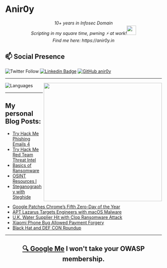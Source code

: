 # Anir0y


<p align="center"><em>10+ years in Infosec Domain<br>
  Scripting in my square time, pwning ⚡ at work!<img src="https://media.giphy.com/media/WUlplcMpOCEmTGBtBW/giphy.gif" width="30"> <br>
  Find me here: https://anir0y.in
</em></p>

## 📫 Social Presence

![Twitter Follow](https://img.shields.io/twitter/follow/anir0y?color=blue&style=for-the-badge&logo=twitter)
[![Linkedin Badge](https://img.shields.io/badge/Animesh%20Roy-Connect%20on%20linkedin-black?style=for-the-badge&logo=linkedin)](https://www.linkedin.com/in/anir0y/)
[![GitHub anir0y](https://img.shields.io/github/followers/anir0y?label=GitHub&style=for-the-badge&logo=github)](https://github.com/anir0y)

---

<img align='right' src="https://github-readme-stats.vercel.app/api?username=anir0y&show_icons=true&theme=dark" width="380">
<p align="left">
  <img  src="https://github-readme-stats.vercel.app/api/top-langs/?username=anir0y&layout=compact&hide=html,css" alt="Languages" />
</p>


---

## My personal Blog Posts:

<!-- CLASS:START -->
- [Try Hack Me Phishing Emails 4](https://classroom.anir0y.in/post/tryhackme-phishingemails4/)
- [Try Hack Me Red Team Threat Intel](https://classroom.anir0y.in/post/tryhackme-redteamthreatintel/)
- [Basics of Ransomware](https://classroom.anir0y.in/post/what_is_ransomware/)
- [OSINT Resources I](https://classroom.anir0y.in/post/osint_resources-i/)
- [Steganography with Steghide](https://classroom.anir0y.in/post/stegnography/)
<!-- CLASS:END -->


<!-- THREAT:START -->
- [Google Patches Chrome’s Fifth Zero-Day of the Year](https://threatpost.com/google-patches-chromes-fifth-zero-day-of-the-year/180432/)
- [APT Lazarus Targets Engineers with macOS Malware](https://threatpost.com/apt-lazarus-macos-malware/180426/)
- [U.K. Water Supplier Hit with Clop Ransomware Attack](https://threatpost.com/water-supplier-hit-clop-ransomware/180422/)
- [Xiaomi Phone Bug Allowed Payment Forgery](https://threatpost.com/xiaomi-phones-found-vulnerable-to-payment-forgery/180416/)
- [Black Hat and DEF CON Roundup](https://threatpost.com/black-hat-and-def-con-roundup/180409/)
<!-- THREAT:END -->

---

<h2 align=center>
  <a href="https://google.com/search?q=@anir0y">🔍 Google Me</a> I won't take your OWASP membership. 
</h2>


